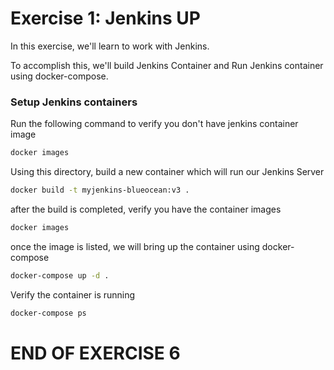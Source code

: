 # Exercise 1: Jenkins UP

In this exercise, we'll learn to work with Jenkins.

To accomplish this, we'll build Jenkins Container and Run Jenkins container using docker-compose.

### Setup Jenkins containers

Run the following command to verify you don't have jenkins container image
```sh 
docker images 
```

Using this directory, build a new container which will run our Jenkins Server
```sh 
docker build -t myjenkins-blueocean:v3 . 
```

after the build is completed, verify you have the container images
```sh 
docker images 
```

once the image is listed, we will bring up the container using docker-compose
```sh 
docker-compose up -d . 
```

Verify the container is running 
```sh
docker-compose ps 
```









# END OF EXERCISE 6